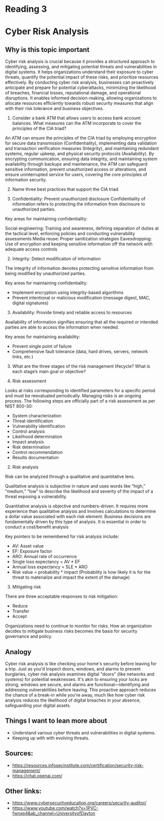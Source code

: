 # Reading 3
# Cyber Risk Analysis

## Why is this topic important

Cyber risk analysis is crucial because it provides a structured approach to identifying, assessing, and mitigating potential threats and vulnerabilities in digital systems. It helps organizations understand their exposure to cyber threats, quantify the potential impact of these risks, and prioritize resources effectively. By conducting cyber risk analysis, businesses can proactively anticipate and prepare for potential cyberattacks, minimizing the likelihood of breaches, financial losses, reputational damage, and operational disruptions. It enables informed decision-making, allowing organizations to allocate resources efficiently towards robust security measures that align with their risk tolerance and business objectives.

1. Consider a bank ATM that allows users to access bank account balances. What measures can the ATM incorporate to cover the principles of the CIA triad?


An ATM can ensure the principles of the CIA triad by employing encryption for secure data transmission (Confidentiality), implementing data validation and transaction verification measures (Integrity), and maintaining redundant systems, regular upkeep, and physical security protocols (Availability). By encrypting communication, ensuring data integrity, and maintaining system availability through backups and maintenance, the ATM can safeguard sensitive information, prevent unauthorized access or alterations, and ensure uninterrupted service for users, covering the core principles of information security.

2. Name three best practices that support the CIA triad.

1. Confidentiality: Prevent unauthorized disclosure
Confidentiality of information refers to protecting the information from disclosure to unauthorized parties.


Key areas for maintaining confidentiality:


Social engineering: Training and awareness, defining separation of duties at the tactical level, enforcing policies and conducting vulnerability assessments
Media reuse: Proper sanitization strategies
Eavesdropping: Use of encryption and keeping sensitive information off the network with adequate access controls

2. Integrity: Detect modification of information

The integrity of information denotes protecting sensitive information from being modified by unauthorized parties.


Key areas for maintaining confidentiality:


- Implement encryption using integrity-based algorithms
- Prevent intentional or malicious modification (message digest, MAC, digital signatures)

3. Availability: Provide timely and reliable access to resources

Availability of information signifies ensuring that all the required or intended parties are able to access the information when needed.


Key areas for maintaining availability:


- Prevent single point of failure
- Comprehensive fault tolerance (data, hard drives, servers, network links, etc.)

3. What are the three stages of the risk management lifecycle? What is each stage’s main goal or objective?

1. Risk assessment

Looks at risks corresponding to identified parameters for a specific period and must be reevaluated periodically. Managing risks is an ongoing process. The following steps are officially part of a risk assessment as per NIST 800-30:

- System characterization
- Threat identification
- Vulnerability identification
- Control analysis
- Likelihood determination
- Impact analysis
- Risk determination
- Control recommendation
- Results documentation

2. Risk analysis

Risk can be analyzed through a qualitative and quantitative lens.


Qualitative analysis is subjective in nature and uses words like “high,” “medium,” “low” to describe the likelihood and severity of the impact of a threat exposing a vulnerability.


Quantitative analysis is objective and numbers-driven. It requires more experience than qualitative analysis and involves calculations to determine a dollar value associated with each risk element. Business decisions are fundamentally driven by this type of analysis. It is essential in order to conduct a cost/benefit analysis


Key pointers to be remembered for risk analysis include:

- AV: Asset value
- EF: Exposure factor
- ARO: Annual rate of occurrence
- Single loss expectancy = AV * EF
- Annual loss expectancy = SLE * ARO
- Risk value = probability * impact (Probability is how likely it is for the threat to materialize and impact the extent of the damage)

3. Mitigating risk

There are three acceptable responses to risk mitigation:

- Reduce
- Transfer
- Accept

Organizations need to continue to monitor for risks. How an organization decides to mitigate business risks becomes the basis for security governance and policy.

## Analogy

Cyber risk analysis is like checking your home's security before leaving for a trip. Just as you'd inspect doors, windows, and alarms to prevent burglaries, cyber risk analysis examines digital "doors" (like networks and systems) for potential weaknesses. It's akin to ensuring your locks are strong, windows are secure, and alarms are functional—identifying and addressing vulnerabilities before leaving. This proactive approach reduces the chance of a break-in while you're away, much like how cyber risk analysis reduces the likelihood of digital breaches in your absence, safeguarding your digital assets.

## Things I want to lean more about
- Understand various cyber threats and vulnerabilities in digital systems.
- Keeping up with with evolving threats.

## Sources:
- https://resources.infosecinstitute.com/certification/security-risk-management/
- https://chat.openai.com/

## Other links:
- https://www.cybersecurityeducation.org/careers/security-auditor/
- https://www.youtube.com/watch?v=1PVC-fwnxp4&ab_channel=UniversityofDayton
